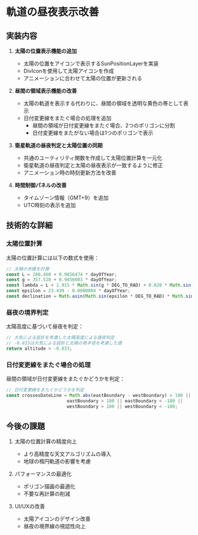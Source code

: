 # 軌道の昼夜表示改善

## 実装内容

1. **太陽の位置表示機能の追加**
   - 太陽の位置をアイコンで表示するSunPositionLayerを実装
   - DivIconを使用して太陽アイコンを作成
   - アニメーションに合わせて太陽の位置が更新される

2. **昼間の領域表示機能の改善**
   - 太陽の軌道を表示する代わりに、昼間の領域を透明な黄色の帯として表示
   - 日付変更線をまたぐ場合の処理を追加
     - 昼間の領域が日付変更線をまたぐ場合、2つのポリゴンに分割
     - 日付変更線をまたがない場合は1つのポリゴンで表示

3. **衛星軌道の昼夜判定と太陽位置の同期**
   - 共通のユーティリティ関数を作成して太陽位置計算を一元化
   - 衛星軌道の昼夜判定と太陽の昼夜表示が一致するように修正
   - アニメーション時の時刻更新方法を改善

4. **時間制御パネルの改善**
   - タイムゾーン情報（GMT+9）を追加
   - UTC時刻の表示を追加

## 技術的な詳細

### 太陽位置計算

太陽の位置計算には以下の数式を使用：

```typescript
// 太陽の赤緯を計算
const L = 280.460 + 0.9856474 * dayOfYear;
const g = 357.528 + 0.9856003 * dayOfYear;
const lambda = L + 1.915 * Math.sin(g * DEG_TO_RAD) + 0.020 * Math.sin(2 * g * DEG_TO_RAD);
const epsilon = 23.439 - 0.0000004 * dayOfYear;
const declination = Math.asin(Math.sin(epsilon * DEG_TO_RAD) * Math.sin(lambda * DEG_TO_RAD)) * RAD_TO_DEG;
```

### 昼夜の境界判定

太陽高度に基づいて昼夜を判定：

```typescript
// 大気による屈折を考慮した太陽高度による昼夜判定
// -0.833は大気による屈折と太陽の視半径を考慮した値
return altitude > -0.833;
```

### 日付変更線をまたぐ場合の処理

昼間の領域が日付変更線をまたぐかどうかを判定：

```typescript
// 日付変更線をまたぐかどうかを判定
const crossesDateLine = Math.abs(eastBoundary - westBoundary) > 180 ||
                       eastBoundary > 180 || eastBoundary < -180 ||
                       westBoundary > 180 || westBoundary < -180;
```

## 今後の課題

1. 太陽の位置計算の精度向上
   - より高精度な天文アルゴリズムの導入
   - 地球の楕円軌道の影響を考慮

2. パフォーマンスの最適化
   - ポリゴン描画の最適化
   - 不要な再計算の削減

3. UI/UXの改善
   - 太陽アイコンのデザイン改善
   - 昼夜の境界線の視認性向上
